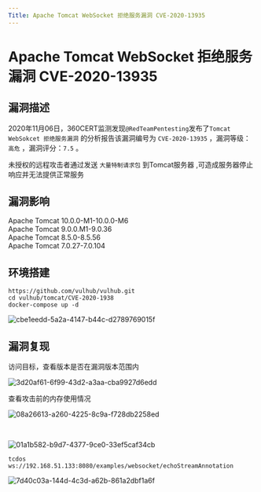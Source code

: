 ```yaml
---
Title: Apache Tomcat WebSocket 拒绝服务漏洞 CVE-2020-13935
---
```


# Apache Tomcat WebSocket 拒绝服务漏洞 CVE-2020-13935

## 漏洞描述

2020年11月06日，360CERT监测发现`@RedTeamPentesting`发布了`Tomcat WebSokcet 拒绝服务漏洞` 的分析报告该漏洞编号为 `CVE-2020-13935` ，漏洞等级：`高危` ，漏洞评分：`7.5` 。

未授权的远程攻击者通过发送 `大量特制请求包` 到Tomcat服务器 ,可造成服务器停止响应并无法提供正常服务

## 漏洞影响

<a-checkbox checked>Apache Tomcat 10.0.0-M1-10.0.0-M6</a-checkbox></br>
<a-checkbox checked>Apache Tomcat 9.0.0.M1-9.0.36</a-checkbox></br>
<a-checkbox checked>Apache Tomcat 8.5.0-8.5.56</a-checkbox></br>
<a-checkbox checked>Apache Tomcat 7.0.27-7.0.104</a-checkbox></br>	

## 环境搭建

```shell
https://github.com/vulhub/vulhub.git
cd vulhub/tomcat/CVE-2020-1938
docker-compose up -d
```

![cbe1eedd-5a2a-4147-b44c-d2789769015f](/assets/PeiQi-Wiki/img/cbe1eedd-5a2a-4147-b44c-d2789769015f.png)

## 漏洞复现

访问目标，查看版本是否在漏洞版本范围内

![3d20af61-6f99-43d2-a3aa-cba9927d6edd](/assets/PeiQi-Wiki/img/3d20af61-6f99-43d2-a3aa-cba9927d6edd.png)

查看攻击前的内存使用情况

![08a26613-a260-4225-8c9a-f728db2258ed](/assets/PeiQi-Wiki/img/08a26613-a260-4225-8c9a-f728db2258ed.png)

<a-alert type="success" message="CVE-2020-13935 EXP地址 : https://github.com/RedTeamPentesting/CVE-2020-13935" description="" showIcon>
</a-alert>

<br/>

![01a1b582-b9d7-4377-9ce0-33ef5caf34cb](/assets/PeiQi-Wiki/img/01a1b582-b9d7-4377-9ce0-33ef5caf34cb.png)

```
tcdos    ws://192.168.51.133:8080/examples/websocket/echoStreamAnnotation
```

![7d40c03a-144d-4c3d-a62b-861a2dbf1a6f](/assets/PeiQi-Wiki/img/7d40c03a-144d-4c3d-a62b-861a2dbf1a6f.png)